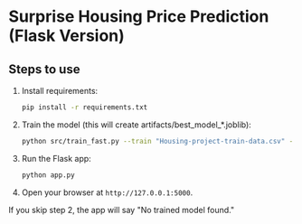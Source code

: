 # Surprise Housing Price Prediction (Flask Version)

## Steps to use
1. Install requirements:
   ```bash
   pip install -r requirements.txt
   ```

2. Train the model (this will create artifacts/best_model_*.joblib):
   ```bash
   python src/train_fast.py --train "Housing-project-train-data.csv" --test "Hosuing-project-test-data.csv" --out artifacts
   ```

3. Run the Flask app:
   ```bash
   python app.py
   ```

4. Open your browser at `http://127.0.0.1:5000`.

If you skip step 2, the app will say "No trained model found."
